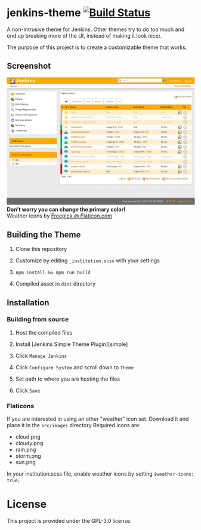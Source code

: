 # jenkins-theme [![Build Status](https://travis-ci.org/trojanc/jenkins-theme.svg?branch=master)](https://travis-ci.org/trojanc/jenkins-tjeme)

A non-intrusive theme for Jenkins. Other themes try to do too much and end up breaking more of the UI, instead of making it look nicer.

The purpose of this project is to create a customizable theme that works.

## Screenshot
![Screenshot](docs/screenshot.png)
**Don't worry you can change the primary color!**<br>
Weather icons by [Freepick @ Flaticon.com](http://www.flaticon.com/packs/weather-4)

## Building the Theme

1. Clone this repository

2. Customize by editing `_institution.scss` with your settings

3. `npm install && npm run build`

4. Compiled asset in `dist` directory

## Installation

### Building from source

1. Host the compiled files

2. Install [Jenkins Simple Theme Plugin][simple]

3. Click `Manage Jenkins`

4. Click `Configure System` and scroll down to `Theme`

5. Set path to where you are hosting the files

6. Click `Save`

### Flaticons
If you are interested in using an other "weather" icon set. Download it and place it in the `src/images` directory
Required icons are:
- cloud.png
- cloudy.png
- rain.png
- storm.png
- sun.png

In your institution.scss file, enable weather icons by setting `$weather-icons: true;`

# License
This project is provided under the GPL-3.0 license.
